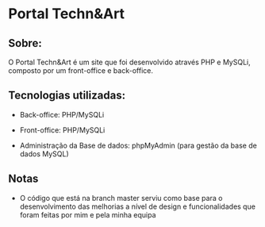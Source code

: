# Portal Techn&Art  
## Sobre:
O Portal Techn&Art é um site que foi desenvolvido através PHP e MySQLi, composto por um front-office e back-office.


## Tecnologias utilizadas:
- Back-office: PHP/MySQLi

- Front-office: PHP/MySQLi

- Administração da Base de dados: phpMyAdmin (para gestão da base de dados MySQL)


## Notas
- O código que está na branch master serviu como base para o desenvolvimento das melhorias a nível de design e funcionalidades que foram feitas por mim e pela minha equipa

